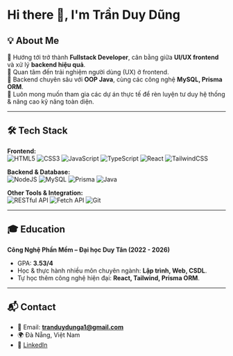 # Hi there 👋, I'm Trần Duy Dũng  

## 💡 About Me  
🎯 Hướng tới trở thành **Fullstack Developer**, cân bằng giữa **UI/UX frontend** và xử lý **backend hiệu quả**.  
🔹 Quan tâm đến trải nghiệm người dùng (UX) ở frontend.  
🔹 Backend chuyên sâu với **OOP Java**, cùng các công nghệ **MySQL, Prisma ORM**.  
🔹 Luôn mong muốn tham gia các dự án thực tế để rèn luyện tư duy hệ thống & nâng cao kỹ năng toàn diện.  

---

## 🛠 Tech Stack  

**Frontend:**  
![HTML5](https://img.shields.io/badge/HTML5-E34F26?style=for-the-badge&logo=html5&logoColor=white)
![CSS3](https://img.shields.io/badge/CSS3-1572B6?style=for-the-badge&logo=css3&logoColor=white)
![JavaScript](https://img.shields.io/badge/JavaScript-F7DF1E?style=for-the-badge&logo=javascript&logoColor=black)
![TypeScript](https://img.shields.io/badge/TypeScript-007ACC?style=for-the-badge&logo=typescript&logoColor=white)
![React](https://img.shields.io/badge/React-20232A?style=for-the-badge&logo=react&logoColor=61DAFB)
![TailwindCSS](https://img.shields.io/badge/Tailwind_CSS-38B2AC?style=for-the-badge&logo=tailwind-css&logoColor=white)

**Backend & Database:**  
![NodeJS](https://img.shields.io/badge/Node.js-339933?style=for-the-badge&logo=node-dot-js&logoColor=white)
![MySQL](https://img.shields.io/badge/MySQL-4479A1?style=for-the-badge&logo=mysql&logoColor=white)
![Prisma](https://img.shields.io/badge/Prisma-2D3748?style=for-the-badge&logo=prisma&logoColor=white)
![Java](https://img.shields.io/badge/Java-ED8B00?style=for-the-badge&logo=openjdk&logoColor=white)

**Other Tools & Integration:**  
![RESTful API](https://img.shields.io/badge/RESTful%20API-005571?style=for-the-badge&logo=fastapi&logoColor=white)
![Fetch API](https://img.shields.io/badge/Fetch%20API-20232A?style=for-the-badge&logo=javascript&logoColor=yellow)
![Git](https://img.shields.io/badge/Git-F05032?style=for-the-badge&logo=git&logoColor=white)

---


## 🎓 Education  
**Công Nghệ Phần Mềm – Đại học Duy Tân (2022 - 2026)**  
- GPA: **3.53/4** 
- Học & thực hành nhiều môn chuyên ngành: **Lập trình, Web, CSDL**.  
- Tự học thêm công nghệ hiện đại: **React, Tailwind, Prisma ORM**.  

---


## 📬 Contact  
- 📧 Email: **tranduydunga1@gmail.com**  
- 🌍 Đà Nẵng, Việt Nam  
- 🔗 [LinkedIn](https://www.linkedin.com/in/your-linkedin)  
